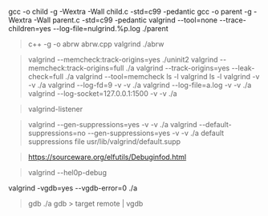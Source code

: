  gcc -o child -g -Wextra -Wall child.c -std=c99 -pedantic
 gcc -o parent -g -Wextra -Wall parent.c -std=c99 -pedantic
 valgrind --tool=none --trace-children=yes --log-file=nulgrind.%p.log ./parent
 > c++ -g -o abrw abrw.cpp
 valgrind ./abrw

> valgrind --memcheck:track-origins=yes  ./uninit2
> valgrind --memcheck:track-origins=full  ./a
> valgrind  --track-origins=yes  --leak-check=full  ./a
> valgrind --tool=memcheck ls -l
> valgrind  ls -l
> valgrind  -v -v ./a
> valgrind  --log-fd=9  -v -v ./a
> valgrind  --log-file=a.log  -v -v ./a
> valgrind  --log-socket=127.0.0.1:1500  -v -v ./a

> valgrind-listener

> valgrind --gen-suppressions=yes  -v -v ./a
> valgrind --default-suppressions=no --gen-suppressions=yes  -v -v ./a
default suppressions file
> usr/lib/valgrind/default.supp

> https://sourceware.org/elfutils/Debuginfod.html

> valgrind --hel0p-debug


valgrind  -vgdb=yes --vgdb-error=0 ./a
> gdb ./a
> gdb > target remote | vgdb
